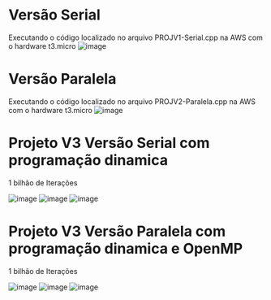 # Versão Serial

Executando o código localizado no arquivo PROJV1-Serial.cpp na AWS com o hardware t3.micro
![image](https://user-images.githubusercontent.com/74461314/196826746-71bc3fc8-fbee-4632-8699-5e48f790e5f2.png)

# Versão Paralela

Executando o código localizado no arquivo PROJV2-Paralela.cpp na AWS com o hardware t3.micro
![image](https://user-images.githubusercontent.com/74461314/196829457-d9901cea-0661-4f37-9285-c0aa41fc29c5.png)

# Projeto V3 Versão Serial com programação dinamica  

1 bilhão de Iterações

![image](https://user-images.githubusercontent.com/74374381/200983805-faba2c71-9c37-496d-940b-3bdd91491c6b.png)
![image](https://user-images.githubusercontent.com/74374381/200984143-67ba7beb-6eb9-4e64-97c6-6080a90c20c0.png)
![image](https://user-images.githubusercontent.com/74374381/200984325-55340a0c-e54b-485b-9913-8d026fd6f4fb.png)


# Projeto V3 Versão Paralela com programação dinamica e OpenMP

1 bilhão de Iterações

![image](https://user-images.githubusercontent.com/74374381/200982173-da3dad02-33f3-4ce7-9132-1210c6356cac.png)
![image](https://user-images.githubusercontent.com/74374381/200982379-4bda08e5-4bf7-4682-a08e-1b2595cd085a.png)
![image](https://user-images.githubusercontent.com/74374381/200982536-b73f36c1-6a2d-42dc-a167-bb83aa029152.png)




